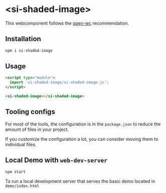 # \<si-shaded-image>

This webcomponent follows the [open-wc](https://github.com/open-wc/open-wc) recommendation.

## Installation

```bash
npm i si-shaded-image
```

## Usage

```html
<script type="module">
  import 'si-shaded-image/si-shaded-image.js';
</script>

<si-shaded-image></si-shaded-image>
```



## Tooling configs

For most of the tools, the configuration is in the `package.json` to reduce the amount of files in your project.

If you customize the configuration a lot, you can consider moving them to individual files.

## Local Demo with `web-dev-server`

```bash
npm start
```

To run a local development server that serves the basic demo located in `demo/index.html`
